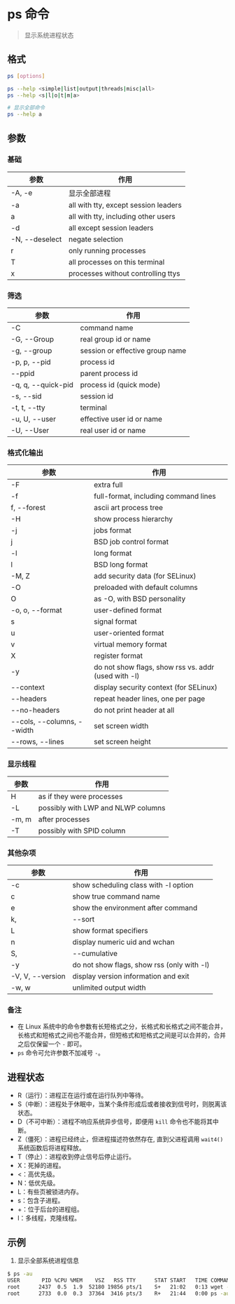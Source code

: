# ps 命令

> 显示系统进程状态

## 格式

```bash
ps [options]

ps --help <simple|list|output|threads|misc|all>
ps --help <s|l|o|t|m|a>

# 显示全部命令
ps --help a
```

## 参数

### 基础

| 参数 | 作用 |
| --------- | --------- |
| -A, -e | 显示全部进程 |
| -a | all with tty, except session leaders |
| a | all with tty, including other users |
| -d | all except session leaders |
| -N, --deselect | negate selection |
| r | only running processes |
| T | all processes on this terminal |
| x | processes without controlling ttys |

### 筛选

| 参数 | 作用 |
| --------- | --------- |
| -C <command> | command name |
| -G, --Group <GID> | real group id or name |
| -g, --group <group> | session or effective group name |
| -p, p, --pid <PID> | process id |
| --ppid <PID> | parent process id |
| -q, q, --quick-pid <PID> | process id (quick mode) |
| -s, --sid <session> | session id |
| -t, t, --tty <tty> | terminal |
| -u, U, --user <UID> | effective user id or name |
| -U, --User <UID> | real user id or name |

### 格式化输出

| 参数 | 作用 |
| --------- | --------- |
| -F | extra full |
| -f | full-format, including command lines |
| f, --forest | ascii art process tree |
| -H | show process hierarchy |
| -j | jobs format |
| j | BSD job control format |
| -l | long format |
| l | BSD long format |
| -M, Z | add security data (for SELinux) |
| -O <format> | preloaded with default columns |
| O <format> | as -O, with BSD personality |
| -o, o, --format <format> | user-defined format |
| s | signal format |
| u | user-oriented format |
| v | virtual memory format |
| X | register format |
| -y | do not show flags, show rss vs. addr (used with -l) |
| --context | display security context (for SELinux) |
| --headers | repeat header lines, one per page |
| --no-headers | do not print header at all |
| --cols, --columns, --width <num> | set screen width |
| --rows, --lines <num> | set screen height |

### 显示线程

| 参数 | 作用 |
| --------- | --------- |
| H | as if they were processes |
| -L | possibly with LWP and NLWP columns |
| -m, m | after processes |
| -T | possibly with SPID column |

### 其他杂项

| 参数 | 作用 |
| --------- | --------- |
| -c | show scheduling class with -l option |
| c | show true command name |
| e | show the environment after command |
| k, | --sort | specify sort order as: [+|-]key[,[+|-]key[,...]] |
| L | show format specifiers |
| n | display numeric uid and wchan |
| S, | --cumulative | include some dead child process data |
| -y | do not show flags, show rss (only with -l) |
| -V, V, --version | display version information and exit |
| -w, w | unlimited output width |

### 备注

- 在 Linux 系统中的命令参数有长短格式之分，长格式和长格式之间不能合并，长格式和短格式之间也不能合并，但短格式和短格式之间是可以合并的，合并之后仅保留一个 `-` 即可。
- `ps` 命令可允许参数不加减号 `-`。

## 进程状态

- R（运行）：进程正在运行或在运行队列中等待。
- S（中断）：进程处于休眠中，当某个条件形成后或者接收到信号时，则脱离该
状态。
- D（不可中断）：进程不响应系统异步信号，即便用 `kill` 命令也不能将其中断。
- Z（僵死）：进程已经终止，但进程描述符依然存在, 直到父进程调用 `wait4()` 系统函数后将进程释放。
- T（停止）：进程收到停止信号后停止运行。
- X：死掉的进程。
- <：高优先级。
- N：低优先级。
- L：有些页被锁进内存。
- s：包含子进程。
- +：位于后台的进程组。
- l：多线程，克隆线程。

## 示例

1. 显示全部系统进程信息

```bash
$ ps -au
USER       PID %CPU %MEM    VSZ   RSS TTY      STAT START   TIME COMMAND
root      2437  0.5  1.9  52180 19856 pts/1    S+   21:02   0:13 wget -r -p http://www.linuxprobe.com
root      2733  0.0  0.3  37364  3416 pts/3    R+   21:44   0:00 ps -au
```
